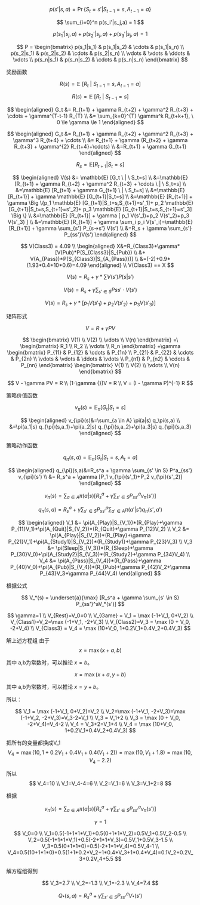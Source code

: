 
$$
p(s'|s,a) = \Pr \{S_t=s'|S_{t-1}=s,A_{t-1}=a\}
$$

$$
\sum_{i=0}^n p(s_i'|s_j,a) = 1
$$

$$
p(s_1'|s_j,a) + p(s_2'|s_j,a) + p(s_3'|s_j,a)  = 1
$$

$$
P = 
\begin{bmatrix}
p(s_1|s_1) & p(s_1|s_2) & \cdots & p(s_1|s_n)
\\
p(s_2|s_1) & p(s_2|s_2) & \cdots & p(s_2|s_n)
\\
\vdots & \vdots & \ddots & \vdots
\\
p(s_n|s_1) & p(s_n|s_2) & \cdots & p(s_n|s_n)
\end{bmatrix}
$$

奖励函数

$$
R(s)=\mathbb {E} \ [R_{t} \ | \ S_{t-1}=s,A_{t-1}=a ]
$$

$$
R(s)=\mathbb {E} \ [R_{t} \ | \ S_{t-1}=s ]
$$


$$
\begin{aligned}
G_t &= R_{t+1} + \gamma R_{t+2}  + \gamma^2 R_{t+3} + \cdots +  \gamma^{T-t-1} R_{T}
\\
&= \sum_{k=0}^{T} \gamma^k R_{t+k+1}, \ 0 \le \gamma \le 1
\end{aligned}
$$

$$
\begin{aligned}
G_t &= R_{t+1} + \gamma R_{t+2}  + \gamma^2 R_{t+3} + \gamma^3 R_{t+4} + \cdots
\\
&= R_{t+1} + \gamma (R_{t+2}  + \gamma R_{t+3} + \gamma^{2} R_{t+4}+\cdots)
\\
&=R_{t+1} + \gamma G_{t+1}
\end{aligned}
$$

$$
R_s = \mathbb{E} [R_{t+1} | S_t=s]
$$

$$
\begin{aligned}
V(s) &= \mathbb{E} [G_t \ | \ S_t=s]
\\
&=\mathbb{E} [R_{t+1} + \gamma R_{t+2}  + \gamma^2 R_{t+3} + \cdots \ | \ S_t=s]
\\
&=\mathbb{E} [R_{t+1} + \gamma G_{t+1} \ | \ S_t=s]
\\
&=\mathbb{E} [R_{t+1}] + \gamma \mathbb{E} [G_{t+1}|S_t=s]
\\
&=\mathbb{E} [R_{t+1}] + \gamma \Big \{p_1 \mathbb{E} [G_{t+1}|S_t=s,S_{t+1}=s'_1]+ p_2 \mathbb{E} [G_{t+1}|S_t=s,S_{t+1}=s'_2]+ p_3 \mathbb{E} [G_{t+1}|S_t=s,S_{t+1}=s'_3] \Big \}
\\
&=\mathbb{E} [R_{t+1}] + \gamma [ p_1 V(s'_1)+p_2 V(s'_2)+p_3 V(s'_3) ]
\\
&=\mathbb{E} [R_{t+1}] + \gamma \sum_i p_i V(s'_i)=\mathbb{E} [R_{t+1}] + \gamma \sum_{s'} P_{s->s'} V(s')
\\
&=R_s + \gamma \sum_{s'} P_{ss'}V(s')
\end{aligned}
$$

$$
V(Class3) = 4.09
\\
\begin{aligned}
X&=R_{Class3}+\gamma*[V(Pub)*P(S_{Class3}|S_{Pub}) 
\\
&+ V(A_{Pass})*P(S_{Class3}|S_{A_{Pass}})]
\\
&=(-2)+0.9*(1.93*0.4+10*0.6)=4.09
\end{aligned}
\\
V(Class3) == X
$$

$$
V(s) = R_s + \gamma * \sum V(s') P(s|s')
$$

$$
V(s)=R_s + \gamma \sum_{s' \in S} Pss' \cdot V(s')
$$

$$
V(s)=R_s + \gamma * [p_1V(s'_1) + p_2V(s'_2) + p_3V(s'_3)]
$$

矩阵形式

$$
V = R + \gamma PV
$$

$$
\begin{bmatrix}
V(1)
\\
V(2)
\\
\vdots
\\
V(n)
\end{bmatrix}
=\
\begin{bmatrix}
R_1
\\
R_2
\\
\vdots
\\
R_n
\end{bmatrix}
+\gamma
\begin{bmatrix}
P_{11} & P_{12} & \cdots & P_{1n}
\\
P_{21} & P_{22} & \cdots & P_{2n}
\\
\vdots & \vdots & \ddots & \vdots
\\
P_{n1} & P_{n2} & \cdots & P_{nn}
\end{bmatrix}
\begin{bmatrix}
V(1)
\\
V(2)
\\
\vdots
\\
V(n)
\end{bmatrix}
$$

$$
V - \gamma PV = R
\\
(1-\gamma {})V = R
\\
V = (I - \gamma P)^{-1} R
$$

策略价值函数

$$
v_{\pi}(s)=\mathbb {E}_{\pi} [ G_t |S_t=s]
$$

$$
\begin{aligned}
v_{\pi}(s)&=\sum_{a \in A} \pi(a|s) q_\pi(s,a)
\\
&=\pi(a_1|s) q_{\pi}(s,a_1)+\pi(a_2|s) q_{\pi}(s,a_2)+\pi(a_3|s) q_{\pi}(s,a_3)
\end{aligned}
$$

策略动作函数

$$
q_{\pi}(s,a)=\mathbb E_{\pi} [G_t | S_t=s, A_t=a]
$$


$$
\begin{aligned}
q_{\pi}(s,a)&=R_s^a + \gamma \sum_{s' \in S} P^a_{ss'} v_{\pi}(s')
\\
&= R_s^a + \gamma [P_1 v_{\pi}(s'_1)+P_2 v_{\pi}(s'_2)]
\end{aligned}
$$

$$
v_{\pi}(s)=\sum_{a \in A} \pi(a|s)\Big[ R_s^a + \gamma \sum_{s' \in S} P^a_{ss'} v_{\pi}(s') \Big]
$$

$$
q_{\pi}(s,a)=R_s^a + \gamma \sum_{s' \in S} P^a_{ss'} \sum_{a' \in A} \pi(a'|s') q_\pi(s',a')
$$

$$
\begin{aligned}
V_1 &= \pi(A_{Play}|S_{V_1})*(R_{Play}+\gamma P_{11}V_1)+\pi(A_{Quit}|S_{V_2})*(R_{Quit}+\gamma P_{12}V_2)
\\
V_2 &= \pi(A_{Play}|S_{V_2})*(R_{Play}+\gamma P_{21}V_1)+\pi(A_{Study1}|S_{V_2})*(R_{Study1}+\gamma P_{23}V_3)
\\
V_3 &= \pi(Sleep|S_{V_3})*(R_{Sleep}+\gamma P_{30}V_0)+\pi(A_{Study2}|S_{V_3})*(R_{Study2}+\gamma P_{34}V_4)
\\
V_4 &= \pi(A_{Pass}|S_{V_4})*(R_{Pass}+\gamma P_{40}V_0)+\pi(A_{Pub}|S_{V_4})*(R_{Pub}+\gamma P_{42}V_2+\gamma P_{43}V_3+\gamma P_{44}V_4)
\end{aligned}
$$

根据公式 

$$
V_*(s) = \underset{a}{\max} [R_s^a + \gamma \sum_{s' \in S} P_{ss'}^aV_*(s')]
$$

$$
\gamma=1
\\
V_{Rest}=V_0=0
\\
V_{Game} = V_1 = \max (-1+V_1, 0+V_2)
\\
V_{Class1}=V_2=\max (-1+V_1, -2+V_3)
\\
V_{Class2}=V_3 = \max (0 + V_0, -2+V_4)
\\
V_{Class3} = V_4 = \max (10+V_0, 1+0.2V_1+0.4V_2+0.4V_3)
$$

解上述方程组
由于
$$
x = \max (x+a, b)  
$$

其中 a,b为常数时，可以推论 $x=b$。

$$
x = \max (x+a, y+b)
$$

其中 a,b为常数时，可以推论 $x=y+b$。

所以：

$$
V_1 = \max (-1+V_1, 0+V_2)=V_2
\\
V_2=\max (-1+V_1, -2+V_3)=\max (-1+V_2, -2+V_3)=V_3-2=V_1
\\
V_3 = V_1+2
\\
V_3 = \max (0 + V_0, -2+V_4)=V_4-2
\\
V_4 = V_3+2=V_1+4
\\
V_4 = \max (10+V_0, 1+0.2V_1+0.4V_2+0.4V_3)
$$

把所有的变量都换成V_1
$$
V_4 = \max (10, 1+0.2V_1+0.4V_1+0.4(V_1+2))=\max (10, V_1+1.8)=\max(10,V_4-2.2)
$$

所以
$$
V_4=10
\\
V_1=V_4-4=6
\\
V_2=V_1=6
\\
V_3=V_1+2=8
$$

根据


$$
v_{\pi}(s)=\sum_{a \in A} \pi(a|s)\Big[ R_s^a + \gamma \sum_{s' \in S} P^a_{ss'} v_{\pi}(s') \Big]
$$

$$
\gamma=1
$$

$$
V_0=0
\\
V_1=0.5(-1+1*1*V_1)+0.5(0+1*1*V_2)=0.5V_1+0.5V_2-0.5
\\
V_2=0.5(-1+1*1*V_1)+0.5(-2+1*1*V_3)=0.5V_1+0.5V_3-1.5
\\
V_3=0.5(0+1*1*0)+0.5(-2+1*1*V_4)=0.5V_4-1
\\
V_4=0.5(10+1*1*0)+0.5(1+1*0.2*V_2+1*0.4*V_3+1*0.4*V_4)=0.1V_2+0.2V_3+0.2V_4+5.5
$$

解方程组得到

$$
V_3=2.7
\\
V_2=-1.3
\\
V_1=-2.3
\\
V_4=7.4
$$

$$
Q_*(s,a)=R_s^a + \gamma \sum_{s' \in S} P_{ss'}^aV_*(s')
$$
